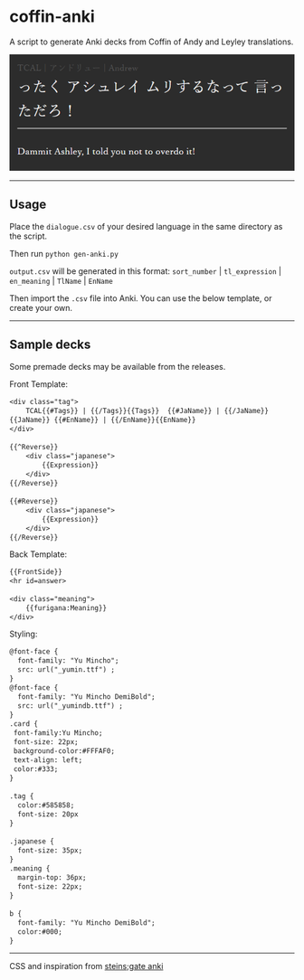 # coffin-anki

A script to generate Anki decks from Coffin of Andy and Leyley translations.

![screenshot](/screenshot.png)

---

## Usage

Place the `dialogue.csv` of your desired language in the same directory as the script.

Then run `python gen-anki.py`

`output.csv` will be generated in this format: `sort_number` | `tl_expression` | `en_meaning` | `TlName` | `EnName`

Then import the `.csv` file into Anki. You can use the below template, or create your own.

---

## Sample decks

Some premade decks may be available from the releases.

Front Template:

```
<div class="tag">
	TCAL{{#Tags}} | {{/Tags}}{{Tags}}  {{#JaName}} | {{/JaName}}{{JaName}} {{#EnName}} | {{/EnName}}{{EnName}}
</div>

{{^Reverse}}
	<div class="japanese">
		{{Expression}}
	</div>
{{/Reverse}}

{{#Reverse}}
	<div class="japanese">
		{{Expression}}
	</div>
{{/Reverse}}
```

Back Template:

```
{{FrontSide}}
<hr id=answer>

<div class="meaning">
 	{{furigana:Meaning}}
</div>
```

Styling:

```
@font-face {
  font-family: "Yu Mincho";
  src: url("_yumin.ttf") ;
}
@font-face {
  font-family: "Yu Mincho DemiBold";
  src: url("_yumindb.ttf") ;
}
.card {
 font-family:Yu Mincho;
 font-size: 22px;
 background-color:#FFFAF0;
 text-align: left;
 color:#333;
}

.tag {
  color:#585858; 
  font-size: 20px
}

.japanese {
  font-size: 35px;
}
.meaning {
  margin-top: 36px;
  font-size: 22px;
}

b {
  font-family: "Yu Mincho DemiBold";
  color:#000;
}
```

---

CSS and inspiration from [steins;gate anki](https://github.com/asakura42/steins-gate-anki)